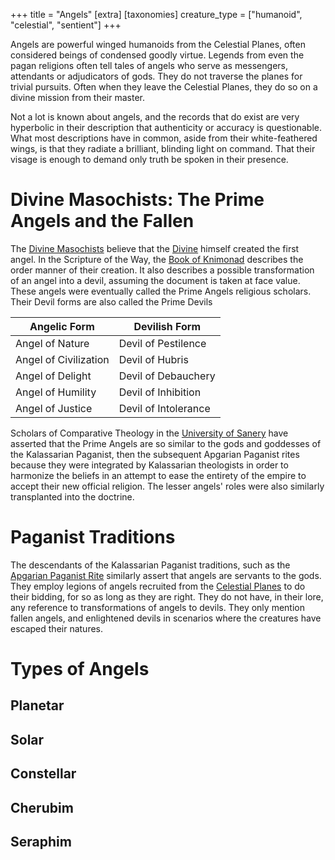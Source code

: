 +++
title = "Angels"
[extra]
[taxonomies]
creature_type = ["humanoid", "celestial", "sentient"]
+++

Angels are powerful winged humanoids from the Celestial Planes, often considered beings of condensed goodly virtue. Legends from even the pagan religions often tell tales of angels who serve as messengers, attendants or adjudicators of gods. They do not traverse the planes for trivial pursuits. Often when they leave the Celestial Planes, they do so on a divine mission from their master.

Not a lot is known about angels, and the records that do exist are very hyperbolic in their description that authenticity or accuracy is questionable. What most descriptions have in common, aside from their white-feathered wings, is that they radiate a brilliant, blinding light on command. That their visage is enough to demand only truth be spoken in their presence.

# Divine Masochists: The Prime Angels and the Fallen
The [Divine Masochists](@/organizations/orthodox-divine-masochist.md) believe that the [Divine](@/characters/divine-masochist.md) himself created the first angel. In the Scripture of the Way, the [Book of Knimonad](@/religions/divine-masochism/orthodox/doctrine/knimonad.md) describes the order manner of their creation. It also describes a possible transformation of an angel into a devil, assuming the document is taken at face value. These angels were eventually called the Prime Angels religious scholars. Their Devil forms are also called the Prime Devils

| Angelic Form | Devilish Form |
| ------------ | ------------- |
| Angel of Nature | Devil of Pestilence |
| Angel of Civilization | Devil of Hubris |
| Angel of Delight | Devil of Debauchery |
| Angel of Humility | Devil of Inhibition |
| Angel of Justice | Devil of Intolerance |

Scholars of Comparative Theology in the [University of Sanery](@/organizations/university-of-sanery.md) have asserted that the Prime Angels are so similar to the gods and goddesses of the Kalassarian Paganist, then the subsequent Apgarian Paganist rites because they were integrated by Kalassarian theologists in order to harmonize the beliefs in an attempt to ease the entirety of the empire to accept their new official religion. The lesser angels' roles were also similarly transplanted into the doctrine.

# Paganist Traditions

The descendants of the Kalassarian Paganist traditions, such as the [Apgarian Paganist Rite](@/religions/paganism/apgarian/_index.md) similarly assert that angels are servants to the gods. They employ legions of angels recruited from the [Celestial Planes](@/locations/celestial-planes.md) to do their bidding, for so as long as they are right. They do not have, in their lore, any reference to transformations of angels to devils. They only mention fallen angels, and enlightened devils in scenarios where the creatures have escaped their natures.

# Types of Angels

## Planetar
## Solar
## Constellar
## Cherubim
## Seraphim